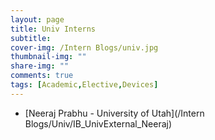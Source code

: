 ```yaml
---
layout: page
title: Univ Interns
subtitle: 
cover-img: /Intern Blogs/univ.jpg
thumbnail-img: ""
share-img: ""
comments: true
tags: [Academic,Elective,Devices]
---
```


- [Neeraj Prabhu - University of Utah](/Intern Blogs/Univ/IB_UnivExternal_Neeraj)
